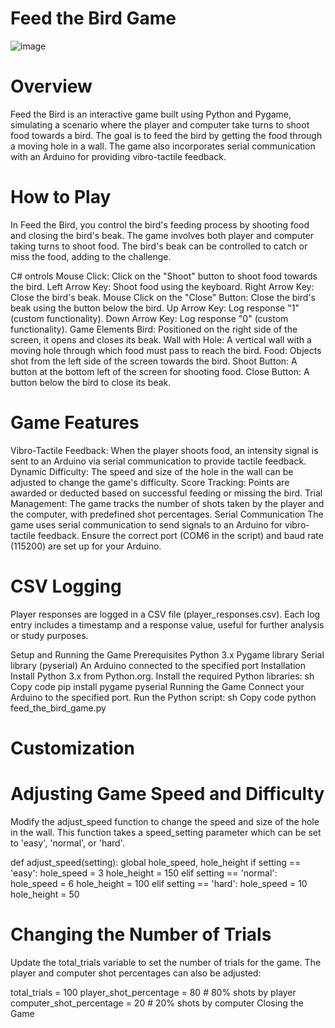 # Feed the Bird Game
![image](https://github.com/zahransa/MEG-EEG-MOTIONS/assets/29655962/31c610b2-0304-49eb-ae94-073e97473a83)

# Overview
Feed the Bird is an interactive game built using Python and Pygame, simulating a scenario where the player and computer take turns to shoot food towards a bird. The goal is to feed the bird by getting the food through a moving hole in a wall. The game also incorporates serial communication with an Arduino for providing vibro-tactile feedback.

# How to Play
In Feed the Bird, you control the bird's feeding process by shooting food and closing the bird's beak. The game involves both player and computer taking turns to shoot food. The bird's beak can be controlled to catch or miss the food, adding to the challenge.

C# ontrols
Mouse Click: Click on the "Shoot" button to shoot food towards the bird.
Left Arrow Key: Shoot food using the keyboard.
Right Arrow Key: Close the bird's beak.
Mouse Click on the "Close" Button: Close the bird's beak using the button below the bird.
Up Arrow Key: Log response "1" (custom functionality).
Down Arrow Key: Log response "0" (custom functionality).
Game Elements
Bird: Positioned on the right side of the screen, it opens and closes its beak.
Wall with Hole: A vertical wall with a moving hole through which food must pass to reach the bird.
Food: Objects shot from the left side of the screen towards the bird.
Shoot Button: A button at the bottom left of the screen for shooting food.
Close Button: A button below the bird to close its beak.

# Game Features
Vibro-Tactile Feedback: When the player shoots food, an intensity signal is sent to an Arduino via serial communication to provide tactile feedback.
Dynamic Difficulty: The speed and size of the hole in the wall can be adjusted to change the game's difficulty.
Score Tracking: Points are awarded or deducted based on successful feeding or missing the bird.
Trial Management: The game tracks the number of shots taken by the player and the computer, with predefined shot percentages.
Serial Communication
The game uses serial communication to send signals to an Arduino for vibro-tactile feedback. Ensure the correct port (COM6 in the script) and baud rate (115200) are set up for your Arduino.

# CSV Logging
Player responses are logged in a CSV file (player_responses.csv). Each log entry includes a timestamp and a response value, useful for further analysis or study purposes.

Setup and Running the Game
Prerequisites
Python 3.x
Pygame library
Serial library (pyserial)
An Arduino connected to the specified port
Installation
Install Python 3.x from Python.org.
Install the required Python libraries:
sh
Copy code
pip install pygame pyserial
Running the Game
Connect your Arduino to the specified port.
Run the Python script:
sh
Copy code
python feed_the_bird_game.py

# Customization
# Adjusting Game Speed and Difficulty
Modify the adjust_speed function to change the speed and size of the hole in the wall. This function takes a speed_setting parameter which can be set to 'easy', 'normal', or 'hard'.

def adjust_speed(setting):
    global hole_speed, hole_height
    if setting == 'easy':
        hole_speed = 3
        hole_height = 150
    elif setting == 'normal':
        hole_speed = 6
        hole_height = 100
    elif setting == 'hard':
        hole_speed = 10
        hole_height = 50
# Changing the Number of Trials
Update the total_trials variable to set the number of trials for the game. The player and computer shot percentages can also be adjusted:

total_trials = 100
player_shot_percentage = 80  # 80% shots by player
computer_shot_percentage = 20  # 20% shots by computer
Closing the Game
